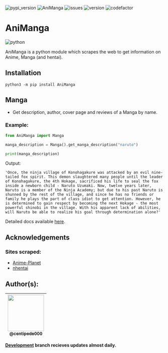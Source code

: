 ![pypi_version](https://img.shields.io/pypi/v/AniManga?style=flat-square)
![AniManga](https://img.shields.io/pypi/dd/AniManga?style=flat-square)
![issues](https://img.shields.io/github/issues/centipede000/AniManga?style=flat-square)
![version](https://img.shields.io/pypi/pyversions/AniManga?style=flat-square)
![codefactor](https://img.shields.io/codefactor/grade/github/centipede000/AniManga?style=flat-square)

# AniManga 

![python](https://img.shields.io/badge/Python-3776AB?style=for-the-badge&logo=python&logoColor=white) 

AniManga is a python module which scrapes the web to get information on Anime, Manga (and hentai).

## Installation

```
python3 -m pip install AniManga
```

## Manga
- Get description, author, cover page and reviews of a Manga by name.

### Example:

```py
from AniManga import Manga

manga_description = Manga().get_manga_description("naruto")

print(manga_description)
```

Output:
```
'Once, the ninja village of Konohagakure was attacked by an evil nine-tailed fox spirit. This demon slaughtered many people until the leader of Konohagakure, the 4th Hokage, sacrificed his life to seal the fox inside a newborn child - Naruto Uzumaki. Now, twelve years later, Naruto is a member of the Ninja Academy; but due to his past Naruto is shunned by the rest of the village, and since he has no friends or family he plays the part of class idiot to get attention. However, he is determined to gain respect by becoming the next Hokage - the most powerful shinobi in the village. With his apparent lack of abilities, will Naruto be able to realize his goal through determination alone?'
```

Detailed docs available [here](https://github.com/centipede000/AniManga/tree/main/docs).

## Acknowledgements
### Sites scraped:
- [Anime-Planet](https://animeplanet.com)
- [nhentai](https://nhentai.net)

## Author(s):
<table>
<thead>
<tr>
<th align="center"><a href="https://github.com/centipede000"><img src="https://github.com/centipede000.png?size=115" width="115" style="max-width: 100%;"><br><sub>@centipede000</sub></a></th>
</tr>
</thead>
</table>

**[Development](https://github.com/centipede000/AniManga/tree/dev) branch recieves updates almost daily.**
